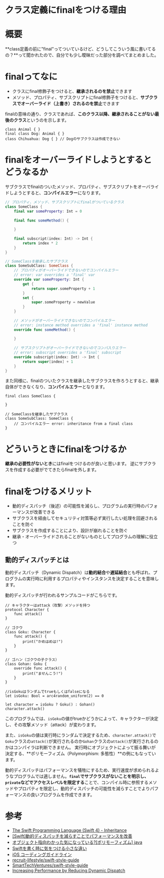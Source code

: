 # クラス定義にfinalをつける理由
# 概要
**class定義の前に"final"ってついているけど、どうしてこういう風に書いてるの？**って聞かれたので、自分でも少し曖昧だった部分を調べてまとめました。

# finalってなに
 - クラスにfinal修飾子をつけると、**継承されるのを禁止**できます
 - メソッド、プロパティ、サブスクリプトにfinal修飾子をつけると、**サブクラスでオーバーライド（上書き）されるのを禁止**できます

finalの意味の通り、クラスであれば、**このクラス以降、継承されることがない最後のクラス**というのを示します。

```swift:final修飾子の例
class Animal { }
final class Dog: Animal { }
class Chihuahua: Dog { } // Dogのサブクラスは作成できない
```

# finalをオーバーライドしようとするとどうなるか
サブクラスでfinalのついたメソッド、プロパティ、サブスクリプトをオーバライドしようとすると、**コンパイルエラー**になります。

```swift
// プロパティ、メソッド、サブスクリプトにfinalがついているクラス
class SomeClass {
    final var someProperty: Int = 0
    
    final func someMethod() {
        
    }
    
    final subscript(index: Int) -> Int {
        return index * 2
    }
}

// SomeClassを継承したサブクラス
class SomeSubClass: SomeClass {
    // プロパティがオーバーライドできないのでコンパイルエラー 
    // error: var overrides a 'final' var
    override var someProperty: Int {
        get {
            return super.someProperty + 1
        }
        set {
            super.someProperty = newValue
        }
    }
    
    // メソッドがオーバーライドできないのでコンパイルエラー
    // error: instance method overrides a 'final' instance method
    override func someMethod() {
        
    }
    
    // サブスクリプトがオーバーライドできないのでコンパ入りエラー
    // error: subscript overrides a 'final' subscript
    override subscript(index: Int) -> Int {
        return super[index] + 1
    }
}
```

また同様に、finalのついたクラスを継承したサブクラスを作ろうとすると、継承自体ができなくなり、**コンパイルエラー**となります。

```swift:finalがついたclassを継承しようとした場合
final class SomeClass {
    
}

// SomeClassを継承したサブクラス
class SomeSubClass: SomeClass {
    // コンパイルエラー error: inheritance from a final class
}
```

# どういうときにfinalをつけるか
**継承の必要性がないとき**にはfinalをつけるのが良いと思います。
逆にサブクラスを作成する必要がでてきたらfinalを外します。

# finalをつけるメリット
 - 動的ディスパッチ（後述）の可能性を減らし、プログラムの実行時のパフォーマンスが改善できる
 - サブクラスを経由してセキュリティ対策等必ず実行したい処理を回避されることを防ぐ
 - サブクラスを作成することにより、設計が崩れることを防ぐ
 - 継承・オーバーライドされることがないものとしてプログラムの理解に役立つ

## 動的ディスパッチとは
動的ディスパッチ（Dynamic Dispatch）は**動的結合**や**遅延結合**とも呼ばれ、プログラムの実行時に利用するプロパティやインスタンスを決定することを意味します。

動的ディスパッチが行われるサンプルコードがこちらです。

```swift:動的ディスパッチの例
// キャラクターはattack（攻撃）メソッドを持つ
protocol Character {
    func attack()
}

// ゴクウ
class Goku: Character {
    func attack() {
        print("かめはめは!")
    }
}

// ゴハン（ゴクウの子クラス）
class Gohan: Goku {
    override func attack() {
        print("ませんこう!")
    }
}

//isGokuはランダムでtrueもしくはfalseになる
let isGoku: Bool = arc4random_uniform(2) == 0

let character = isGoku ? Goku() : Gohan()
character.attack()
```

このプログラムでは、`isGoku`の値がtrueかどうかによって、キャラクターが決定し、その攻撃メソッド（attack）が変わります。

また、`isGoku`の値は実行時にランダムで決定するため、`character.attack()`で`Goku`クラスの`attack()`が実行されるのか`Gohan`クラスの`attack()`が実行されるのかはコンパイラは判断できません。
実行時にオブジェクトによって振る舞いが決定する、**ポリモーフィズム（Polymorphism: 多態性）**の例にもなっています。 

動的ディスパッチはパフォーマンスを犠牲にするため、実行速度が求められるようなプログラムでは適しません。**`final`でサブクラスがないことを明示し、`private`などでアクセスレベルを限定する**ことで、コンパイル時に参照するメソッドやプロパティを限定し、動的ディスパッチの可能性を減らすことでよりパフォーマンスの良いプログラムを作成できます。

# 参考
 - [The Swift Programming Language (Swift 4) - Inheritance](https://developer.apple.com/library/content/documentation/Swift/Conceptual/Swift_Programming_Language/Inheritance.html)
 - [[Swift]動的ディスパッチを減らすことでパフォーマンスを改善](http://blog.andgenie.jp/articles/843)
 - [オブジェクト指向わかった気になっている?[ポリモーフィズム] java](http://qiita.com/lrf141/items/a2f764c8d87de26b6f45)
 - [Swiftを書く時に気をつける小さな違い](http://qiita.com/kitasuke/items/3cc194542ee45a92bef2)
 - [iOS コーディングガイドライン](http://qiita.com/tokuda109/items/3e331c77f13cbefa8d18)
 - [recruit-lifestyle/swift-style-guide](https://github.com/recruit-lifestyle/swift-style-guide)
 - [SmartTechVentures/swift-style-guide](https://github.com/SmartTechVentures/swift-style-guide)
 - [Increasing Performance by Reducing Dynamic Dispatch](https://developer.apple.com/swift/blog/?id=27)

